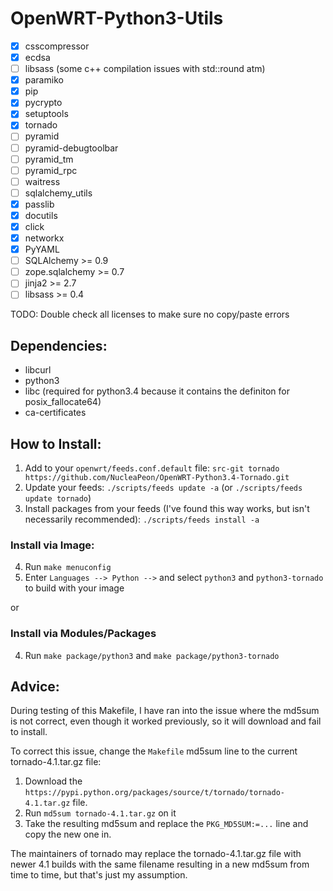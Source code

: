 # OpenWRT-Python3-Utils

 * [X] csscompressor
 * [X] ecdsa
 * [ ] libsass (some c++ compilation issues with std::round atm)
 * [X] paramiko
 * [X] pip
 * [X] pycrypto
 * [X] setuptools
 * [X] tornado
 * [ ] pyramid
 * [ ] pyramid-debugtoolbar
 * [ ] pyramid_tm
 * [ ] pyramid_rpc
 * [ ] waitress
 * [ ] sqlalchemy_utils
 * [X] passlib
 * [X] docutils
 * [X] click
 * [X] networkx
 * [X] PyYAML
 * [ ] SQLAlchemy >= 0.9
 * [ ] zope.sqlalchemy >= 0.7
 * [ ] jinja2 >= 2.7
 * [ ] libsass >= 0.4

TODO: Double check all licenses to make sure no copy/paste errors

## Dependencies:

* libcurl
* python3
* libc  (required for python3.4 because it contains the definiton for posix_fallocate64)
* ca-certificates

## How to Install:

1. Add to your `openwrt/feeds.conf.default` file: `src-git tornado https://github.com/NucleaPeon/OpenWRT-Python3.4-Tornado.git`
2. Update your feeds: `./scripts/feeds update -a` (or `./scripts/feeds update tornado`)
3. Install packages from your feeds (I've found this way works, but isn't necessarily recommended): `./scripts/feeds install -a`

### Install via Image:
4. Run `make menuconfig`
5. Enter `Languages --> Python -->` and select `python3` and `python3-tornado` to build with your image

or

### Install via Modules/Packages
4. Run `make package/python3` and `make package/python3-tornado`

## Advice:

During testing of this Makefile, I have ran into the issue where the md5sum is not correct, even though it worked previously, so it will download and fail to install.

To correct this issue, change the `Makefile` md5sum line to the current tornado-4.1.tar.gz file:

1. Download the `https://pypi.python.org/packages/source/t/tornado/tornado-4.1.tar.gz` file.
2. Run `md5sum tornado-4.1.tar.gz` on it
3. Take the resulting md5sum and replace the `PKG_MD5SUM:=...` line and copy the new one in.

The maintainers of tornado may replace the tornado-4.1.tar.gz file with newer 4.1 builds with the same filename resulting in a new md5sum from time to time, but that's just my assumption.
